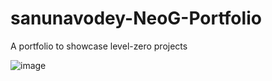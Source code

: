 # sanunavodey-NeoG-Portfolio
 A portfolio to showcase level-zero projects

![image](https://user-images.githubusercontent.com/89309027/185802128-f848c0e7-5738-4d34-912d-6d246ad272b7.png)

